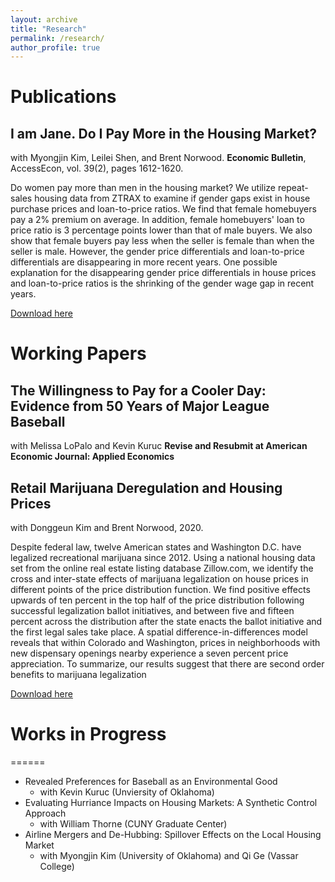 ```yaml
---
layout: archive
title: "Research"
permalink: /research/
author_profile: true
---
```

# Publications
## I am Jane. Do I Pay More in the Housing Market?
with Myongjin Kim, Leilei Shen, and Brent Norwood.
**Economic Bulletin**, AccessEcon, vol. 39(2), pages 1612-1620.

Do women pay more than men in the housing market? We utilize repeat-sales
housing data from ZTRAX to examine if gender gaps exist in house purchase prices
and loan-to-price ratios. We find that female homebuyers pay a 2% premium on
average. In addition, female homebuyers' loan to price ratio is 3 percentage
points lower than that of male buyers. We also show that female buyers pay
less when the seller is female than when the seller is male. However, the
gender price differentials and loan-to-price differentials are disappearing
in more recent years. One possible explanation for the disappearing gender
price differentials in house prices and loan-to-price ratios is the shrinking
of the gender wage gap in recent years.

[Download here](http://seantoconnor.github.io/files/gender_housing.pdf)

# Working Papers

## The Willingness to Pay for a Cooler Day: Evidence from 50 Years of Major League Baseball
with Melissa LoPalo and Kevin Kuruc
**Revise and Resubmit at American Economic Journal: Applied Economics**

## Retail Marijuana Deregulation and Housing Prices
with Donggeun Kim and Brent Norwood, 2020.

Despite federal law, twelve American states and Washington D.C. have legalized recreational marijuana since 2012. Using a national housing data set from the online real estate listing database Zillow.com, we identify the cross and inter-state effects of marijuana legalization on house prices in different points of the price distribution function. We find positive effects upwards of ten percent in the top half of the price distribution following successful legalization ballot initiatives, and between five and fifteen percent across the distribution after the state enacts the ballot initiative and the first legal sales take place. A spatial difference-in-differences model reveals that within Colorado and Washington, prices in neighborhoods with new dispensary openings nearby experience a seven percent price appreciation. To summarize, our results suggest that there are second order benefits to marijuana legalization

[Download here](http://seantoconnor.github.io/files/pot_v2.pdf)

# Works in Progress
======
* Revealed Preferences for Baseball as an Environmental Good
  * with Kevin Kuruc (Unviersity of Oklahoma)
* Evaluating Hurriance Impacts on Housing Markets: A Synthetic Control Approach
  * with William Thorne (CUNY Graduate Center)
* Airline Mergers and De-Hubbing: Spillover Effects on the Local Housing Market
  * with Myongjin Kim (University of Oklahoma) and Qi Ge (Vassar College)
